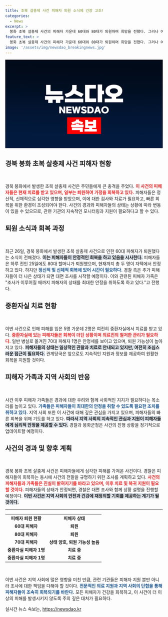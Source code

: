 ```yaml
---
title: 초복 살충제 사건 피해자 퇴원 소식에 긴장 고조!
categories:
  - News
excerpt: >
  봉화 초복 살충제 사건의 피해자 가운데 60대와 80대가 퇴원하며 희망을 전했다. 그러나 여전히 중환자실에 있는 두 명의 고통이 엄중한 상황. 사건의 전말이 궁금하다!
feature_text: >
  봉화 초복 살충제 사건의 피해자 가운데 60대와 80대가 퇴원하며 희망을 전했다. 그러나 여전히 중환자실에 있는 두 명의 고통이 엄중한 상황. 사건의 전말이 궁금하다!
image: '/assets/img/newsdao_breakingnews.jpg'
---
```


<p><img src="/assets/img/newsdao_breakingnews.jpg" alt="implanttips 속보" /></p>

<h2 data-ke-size="size26">경북 봉화 초복 살충제 사건 피해자 현황</h2>

<p data-ke-size="size16">&nbsp;</p>

<p>경북 봉화에서 발생한 초복 살충제 사건은 주민들에게 큰 충격을 주었다. <b><span style="color: #ee2323;">이 사건의 피해자들은 현재 치료를 받고 있으며, 일부는 퇴원하여 가정을 회복하고 있다.</span></b> 피해자들은 정신적, 신체적으로 심각한 영향을 받았으며, 이에 대한 검사와 치료가 필요하고, 빠른 회복을 위한 환경이 조성되어야 한다. 사건의 경과와 피해자들의 상태는 상황에 따라 변동이 있을 수 있으므로, 관련 기관의 지속적인 모니터링과 지원이 필요하다고 할 수 있다.</p>

<h2 data-ke-size="size26">퇴원 소식과 회복 과정</h2>

<p data-ke-size="size16">&nbsp;</p>

<p>최근 26일, 경북 봉화에서 발생한 초복 살충제 사건으로 인한 60대 피해자가 퇴원했다는 소식이 전해졌다. <b><span style="background-color: #21538527;">이는 피해자들이 안정적인 회복을 하고 있음을 시사한다.</span></b> 피해자들은 하루 전인 25일에도 80대 할머니가 퇴원했으며, 현재까지 총 두 명이 자택에서 안정하고 있다. 하지만 <b><span style="color: #1a5490;">정신적 및 신체적 회복에 있어 시간이 필요하다.</span></b> 경찰 측은 추가 피해자들이 더 나은 상태가 되면 대면 조사를 시작할 예정이다. 이와 관련된 피해자 가족은 "조사가 이루어질 때까지 피해자의 상태를 최대한 안정을 취하도록 하고 있다."고 전했다.</p>

<h2 data-ke-size="size26">중환자실 치료 현황</h2>

<p data-ke-size="size16">&nbsp;</p>

<p>이번 사건으로 인해 피해를 입은 5명 가운데 2명은 여전히 중환자실에서 치료를 받고 있다. <b><span style="color: #ee2323;">중환자실에 있는 피해자들은 회복이 더딘 상황이며 의료진의 철저한 관리가 필요하다.</span></b> 일반 병실로 옮겨진 70대 피해자 1명은 안정세를 보이고 있으며, 퇴원 가능성이 높아지고 있다. <b><span style="background-color: #21538527;">피해자들의 상태는 일상적인 관찰과 치료로 안내되고 있지만, 여전히 조심스러운 접근이 필요하다.</span></b> 관계당국은 앞으로도 지속적인 지원과 정보를 제공하여 원활한 회복을 지원할 것이다.</p>

<h2 data-ke-size="size26">피해자 가족과 지역 사회의 반응</h2>

<p data-ke-size="size16">&nbsp;</p>

<p>사건 이후 피해자 가족들은 경과에 대한 우려와 함께 사회적인 지지가 필요하다는 목소리를 높이고 있다. <b><span style="color: #1a5490;">가족들은 피해자들이 최대한의 안정을 취할 수 있도록 필요한 조치를 취하고 있다.</span></b> 지역 사회 또한 이 사건에 대해 깊은 관심을 가지고 있으며, 피해자들의 빠른 회복을 위해 기도를 하고 있다. <b><span style="background-color: #21538527;">따라서 지역 사회의 지속적인 관심과 지원이 피해자들에게 심리적 안정을 제공할 수 있다.</span></b> 경찰과 봉화군청은 사건의 진행 상황을 정기적으로 업데이트할 예정이다.</p>

<h2 data-ke-size="size26">사건의 경과 및 향후 계획</h2>

<p data-ke-size="size16">&nbsp;</p>

<p>경북 봉화 초복 살충제 사건은 피해자들에게 심각한 피해를 가져온 사건이다. 경찰은 피해자들이 회복하는 동시에 사건의 전말을 규명하기 위한 조사를 계획하고 있다. <b><span style="color: #ee2323;">사건의 피해자들과 가족들은 진실이 밝혀지기를 바라고 있으며, 이후 치료 및 복귀 지원이 필요할 것이다.</span></b> 피해자들의 상태가 안정되면, 경찰은 대면 조사와 함께 상황 설명을 진행할 예정이다. <b><span style="background-color: #21538527;">이번 사건은 지역 사회의 안전과 건강에 재정의할 기회를 제공하는 계기가 될 것이다.</span></b> </p>

<hr>

<table style="width: 100%;">
    <tr>
        <td style="text-align: center; height: 17px;"><b>피해자 퇴원 현황</b></td>
        <td style="text-align: center; height: 17px;"><b>피해자 상태</b></td>
    </tr>
    <tr>
        <td style="text-align: center; height: 17px;"><b>60대 피해자</b></td>
        <td style="text-align: center; height: 17px;"><b>퇴원</b></td>
    </tr>
    <tr>
        <td style="text-align: center; height: 17px;"><b>80대 피해자</b></td>
        <td style="text-align: center; height: 17px;"><b>퇴원</b></td>
    </tr>
    <tr>
        <td style="text-align: center; height: 17px;"><b>70대 피해자</b></td>
        <td style="text-align: center; height: 17px;"><b>상태 양호, 퇴원 가능성 높음</b></td>
    </tr>
    <tr>
        <td style="text-align: center; height: 17px;"><b>중환자실 피해자 1명</b></td>
        <td style="text-align: center; height: 17px;"><b>치료 중</b></td>
    </tr>
    <tr>
        <td style="text-align: center; height: 17px;"><b>중환자실 피해자 1명</b></td>
        <td style="text-align: center; height: 17px;"><b>치료 중</b></td>
    </tr>
</table>

<p data-ke-size="size16">&nbsp;</p> 

<p>이번 사건은 지역 사회에 많은 영향을 미친 만큼, 관련 기관들은 피해자 지원 뿐만 아니라 조사에 대한 책임을 다해야 할 것이다. <b><span style="color: #1a5490;">전문적인 의료 지원과 지역 사회의 단합을 통해 피해자들이 조속히 회복되기를 바란다.</span></b> 모든 피해자가 건강을 회복하고, 이 사건이 더 이상의 피해를 발생시키지 않도록 주의 깊은 대처가 필요하다.</p>
실시간 뉴스 속보는, <a href="https://newsdao.kr" rel="dofollow">https://newsdao.kr</a>


